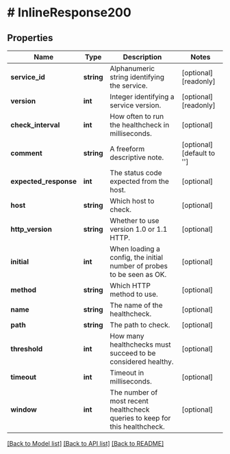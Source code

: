 # # InlineResponse200

## Properties

Name | Type | Description | Notes
------------ | ------------- | ------------- | -------------
**service_id** | **string** | Alphanumeric string identifying the service. | [optional] [readonly]
**version** | **int** | Integer identifying a service version. | [optional] [readonly]
**check_interval** | **int** | How often to run the healthcheck in milliseconds. | [optional]
**comment** | **string** | A freeform descriptive note. | [optional] [default to '']
**expected_response** | **int** | The status code expected from the host. | [optional]
**host** | **string** | Which host to check. | [optional]
**http_version** | **string** | Whether to use version 1.0 or 1.1 HTTP. | [optional]
**initial** | **int** | When loading a config, the initial number of probes to be seen as OK. | [optional]
**method** | **string** | Which HTTP method to use. | [optional]
**name** | **string** | The name of the healthcheck. | [optional]
**path** | **string** | The path to check. | [optional]
**threshold** | **int** | How many healthchecks must succeed to be considered healthy. | [optional]
**timeout** | **int** | Timeout in milliseconds. | [optional]
**window** | **int** | The number of most recent healthcheck queries to keep for this healthcheck. | [optional]

[[Back to Model list]](../../README.md#models) [[Back to API list]](../../README.md#endpoints) [[Back to README]](../../README.md)
